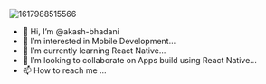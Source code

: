 
![1617988515566](https://user-images.githubusercontent.com/82175285/114217179-78201280-9985-11eb-85c3-f97c8bdb6e27.jpg)

- 👋 Hi, I’m @akash-bhadani
- 👀 I’m interested in Mobile Development...
- 🌱 I’m currently learning React Native...
- 💞️ I’m looking to collaborate on Apps build using React Native...
- 📫 How to reach me ...

<!---
akash-bhadani/akash-bhadani is a ✨ special ✨ repository because its `README.md` (this file) appears on your GitHub profile.
You can click the Preview link to take a look at your changes.
--->
